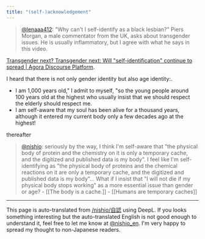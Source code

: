 ```yaml
---
title: "(self-)acknowledgement"
---
```


> [@lenaaa412](https://twitter.com/lenaaa412/status/1655874798327857154?s=46&t=gkSZtjGEtUZPO0JCzBxCBw): "Why can't I self-identify as a black lesbian?"
> Piers Morgan, a male commentator from the UK, asks about transgender issues. He is usually inflammatory, but I agree with what he says in this video.

[Transgender next? Transgender next: Will "self-identification" continue to spread | Agora Discourse Platform](https://agora-web.jp/archives/230507214016.html?amp=1).

I heard that there is not only gender identity but also age identity:.
- I am 1,000 years old," I admit to myself, "so the young people around 100 years old at the highest who usually insist that we should respect the elderly should respect me.
- I am self-aware that my soul has been alive for a thousand years, although it entered my current body only a few decades ago at the highest!

thereafter
> [@nishio](https://twitter.com/nishio/status/1656526375002734592?s=46&t=gkSZtjGEtUZPO0JCzBxCBw): seriously by the way, I think I'm self-aware that "the physical body of protein and the chemistry on it is only a temporary cache, and the digitized and published data is my body". I feel like I'm self-identifying as "the physical body of proteins and the chemical reactions on it are only a temporary cache, and the digitized and published data is my body"... What if I insist that "I will not die if my physical body stops working" as a more essential issue than gender or age?
    - [[The body is a cache.]]
    - [[Humans are temporary caches]]

---
This page is auto-translated from [/nishio/自認](https://scrapbox.io/nishio/自認) using DeepL. If you looks something interesting but the auto-translated English is not good enough to understand it, feel free to let me know at [@nishio_en](https://twitter.com/nishio_en). I'm very happy to spread my thought to non-Japanese readers.